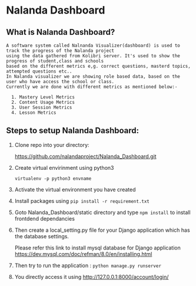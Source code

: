# Nalanda Dashboard

## What is Nalanda Dashboard?
    A software system called Nalnanda Visualizer(dashboard) is used to track the progress of the Nalanda project 
    using the data gathered from Kolibri server. It's used to show the progress of student,class and schools 
    based on the different metrics e,g. correct questions, masterd topics, attempted questions etc.. 
    In Nalanda visualizer we are showing role based data, based on the user who have access the school or class.
    Currently we are done with different metrics as mentioned below:-
    
      1. Mastery Level Metrics
      2. Content Usage Metrics
      3. User Session Metrics
      4. Lesson Metrics
      
## Steps to setup Nalanda Dashboard:
1. Clone repo into your directory:

    https://github.com/nalandaproject/Nalanda_Dashboard.git
    
2. Create virtual envirinment using python3

    `virtualenv -p python3 envname`
    
3. Activate the virtual environment you have created
4. Install packages using `pip install -r requirement.txt`
5. Goto Nalanda_Dashboard/static directory and type `npm install` to install frontdend dependancies
5. Then create a local_setting.py file for your Django application which has the database settings.
    
    Please refer this link to install mysql database for Django application
    https://dev.mysql.com/doc/refman/8.0/en/installing.html
6. Then try to run the application : `python manage.py runserver`
7. You directly access it using http://127.0.0.1:8000/account/login/

